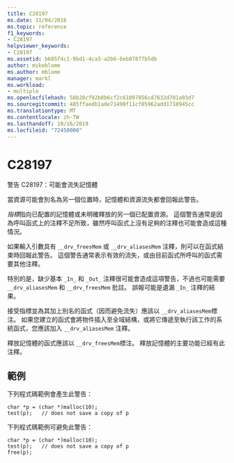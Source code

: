 ```yaml
---
title: C28197
ms.date: 11/04/2016
ms.topic: reference
f1_keywords:
- C28197
helpviewer_keywords:
- C28197
ms.assetid: b685f4c1-9bd1-4ca3-a2b6-6eb87877b5db
author: mikeblome
ms.author: mblome
manager: markl
ms.workload:
- multiple
ms.openlocfilehash: 58b28cf92b8b6cf2c61097856cd7632d701a93d7
ms.sourcegitcommit: 485ffaedb1ade71490f11cf05962add1718945cc
ms.translationtype: MT
ms.contentlocale: zh-TW
ms.lasthandoff: 10/16/2019
ms.locfileid: "72450000"
---
```

# <a name="c28197"></a>C28197
警告 C28197：可能會流失記憶體

 當資源可能會別名為另一個位置時，記憶體和資源流失都會回報此警告。

 *指標*指向已配置的記憶體或未明確釋放的另一個已配置資源。 這個警告通常是因為呼叫函式上的注釋不足所致，雖然呼叫函式上沒有足夠的注釋也可能會造成這種情況。

 如果輸入引數具有 `__drv_freesMem` 或 `__drv_aliasesMem` 注釋，則可以在函式結束時回報此警告。 這個警告通常表示有效的流失，或由目前函式所呼叫的函式需要其他注釋。

 特別的是，缺少基本 `_In_` 和 `_Out_` 注釋很可能會造成這項警告，不過也可能需要 `__drv_aliasesMem` 和 `__drv_freesMem` 批註。 誤報可能是遺漏 `_In_` 注釋的結果。

 接受指標並為其加上別名的函式（因而避免流失）應該以 `__drv_aliasesMem`標注。 如果您建立的函式會將物件插入至全域結構，或將它傳遞至執行該工作的系統函式，您應該加入 `__drv_aliasesMem` 注釋。

 釋放記憶體的函式應該以 `__drv_freesMem`標注。 釋放記憶體的主要功能已經有此注釋。

## <a name="example"></a>範例
 下列程式碼範例會產生此警告：

```
char *p = (char *)malloc(10);
test(p);   // does not save a copy of p
```

 下列程式碼範例可避免此警告：

```
char *p = (char *)malloc(10);
test(p);   // does not save a copy of p
free(p);
```
